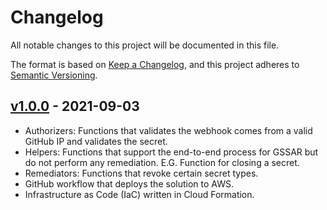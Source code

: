 # Changelog

All notable changes to this project will be documented in this file.

The format is based on [Keep a Changelog](https://keepachangelog.com/en/1.0.0/),
and this project adheres to [Semantic Versioning](https://semver.org/spec/v2.0.0.html).

## [v1.0.0](https://github.com/NickLiffen/GSSAR/releases/v1.0.0) - 2021-09-03

- Authorizers: Functions that validates the webhook comes from a valid GitHub IP and validates the secret.
- Helpers: Functions that support the end-to-end process for GSSAR but do not perform any remediation. E.G. Function for closing a secret. 
- Remediators: Functions that revoke certain secret types. 
- GitHub workflow that deploys the solution to AWS. 
- Infrastructure as Code (IaC) written in Cloud Formation.